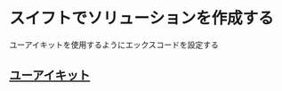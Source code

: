 # スイフトでソリューションを作成する

ユーアイキットを使用するようにエックスコードを設定する

## [ユーアイキット](https://github.com/ghsumiyasu/Swift/blob/main/README-Swift-UIKit-jp.md)
